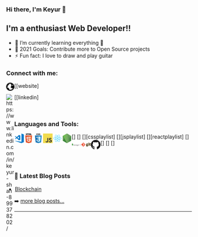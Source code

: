 ### Hi there, I'm Keyur  👋


## I'm a enthusiast Web Developer!!
- 🌱 I’m currently learning everything 🤣
- 🥅 2021 Goals: Contribute more to Open Source projects
- ⚡ Fun fact: I love to draw and play guitar


### Connect with me:

[<img align="left" alt="https://keyur-developer.netlify.app" width="22px" src="https://raw.githubusercontent.com/iconic/open-iconic/master/svg/globe.svg" />[website]

[<img align="left" alt="https://www.linkedin.com/in/keyur-shah-899378202/" width="22px" src="https://cdn.jsdelivr.net/npm/simple-icons@v3/icons/linkedin.svg" />[linkedin]


<br />

### Languages and Tools:

[<img align="left" alt="Visual Studio Code" width="26px" src="https://raw.githubusercontent.com/github/explore/80688e429a7d4ef2fca1e82350fe8e3517d3494d/topics/visual-studio-code/visual-studio-code.png" />]
[<img align="left" alt="HTML5" width="26px" src="https://raw.githubusercontent.com/github/explore/80688e429a7d4ef2fca1e82350fe8e3517d3494d/topics/html/html.png" />]
[<img align="left" alt="CSS3" width="26px" src="https://raw.githubusercontent.com/github/explore/80688e429a7d4ef2fca1e82350fe8e3517d3494d/topics/css/css.png" />][cssplaylist]
[<img align="left" alt="JavaScript" width="26px" src="https://raw.githubusercontent.com/github/explore/80688e429a7d4ef2fca1e82350fe8e3517d3494d/topics/javascript/javascript.png" />][jsplaylist]
[<img align="left" alt="React" width="26px" src="https://raw.githubusercontent.com/github/explore/80688e429a7d4ef2fca1e82350fe8e3517d3494d/topics/react/react.png" />][reactplaylist]
[<img align="left" alt="Node.js" width="26px" src="https://raw.githubusercontent.com/github/explore/80688e429a7d4ef2fca1e82350fe8e3517d3494d/topics/nodejs/nodejs.png" />]
[<img align="left" alt="MongoDB" width="26px" src="https://raw.githubusercontent.com/github/explore/80688e429a7d4ef2fca1e82350fe8e3517d3494d/topics/mongodb/mongodb.png" />]
[<img align="left" alt="Git" width="26px" src="https://raw.githubusercontent.com/github/explore/80688e429a7d4ef2fca1e82350fe8e3517d3494d/topics/git/git.png" />]
[<img align="left" alt="GitHub" width="26px" src="https://raw.githubusercontent.com/github/explore/78df643247d429f6cc873026c0622819ad797942/topics/github/github.png" />]

<br />
<br />

### 📕 Latest Blog Posts

<!-- BLOG-POST-LIST:START -->
- [Blockchain](https://keyur-blogs.netlify.app/hello-world/)

<!-- BLOG-POST-LIST:END -->

➡️ [more blog posts...](https://keyur-blogs.netlify.app/)

---

